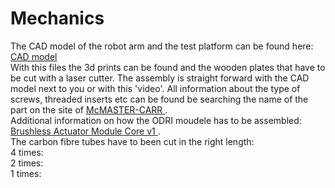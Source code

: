 # Mechanics
The CAD model of the robot arm and the test platform can be found here: <a href="https://kuleuven-my.sharepoint.com/:f:/g/personal/florian_dendooven_student_kuleuven_be/EohYlxI3fyZGs-XbMR1dowYBnD4Z7l4FaRS5HoY3IXcrNA?e=O4NCej"> CAD model </a> <br />
With this files the 3d prints can be found and the wooden plates that have to be cut with a laser cutter. The assembly is straight forward with the CAD model next to you or with this 'video'. All information about the type of screws, threaded inserts etc can be found be searching the name of the part on the site of <a href="https://www.mcmaster.com/"> McMASTER-CARR </a>. <br />
Additional information on how the ODRI moudele has to be assembled: <a href="https://github.com/open-dynamic-robot-initiative/open_robot_actuator_hardware/blob/master/mechanics/actuator_module_v1/README.md#brushless-actuator-module-core-v1"> Brushless Actuator Module Core v1 </a>. <br />
The carbon fibre tubes have to been cut in the right length: <br />
4 times:   <br />
2 times:  <br />
1 times:   <br />
